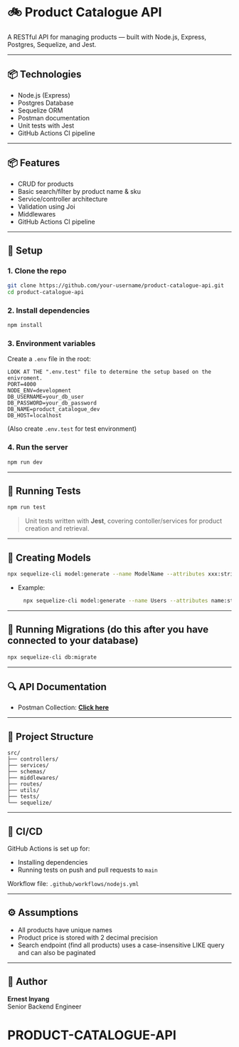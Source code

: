 # 🚲 Product Catalogue API

A RESTful API for managing products — built with Node.js, Express, Postgres, Sequelize, and Jest.

---

## 📦 Technologies

- Node.js (Express)
- Postgres Database
- Sequelize ORM
- Postman documentation
- Unit tests with Jest
- GitHub Actions CI pipeline

---

## 📦 Features

- CRUD for products
- Basic search/filter by product name & sku
- Service/controller architecture
- Validation using Joi
- Middlewares
- GitHub Actions CI pipeline

---

## 🚀 Setup

### 1. Clone the repo

```bash
git clone https://github.com/your-username/product-catalogue-api.git
cd product-catalogue-api
```

### 2. Install dependencies

```bash
npm install
```

### 3. Environment variables

Create a `.env` file in the root:

```env
LOOK AT THE ".env.test" file to determine the setup based on the enivroment.
PORT=4000
NODE_ENV=development
DB_USERNAME=your_db_user
DB_PASSWORD=your_db_password
DB_NAME=product_catalogue_dev
DB_HOST=localhost
```

(Also create `.env.test` for test environment)

### 4. Run the server

```bash
npm run dev
```

---

## 🥪 Running Tests

```bash
npm run test
```

> Unit tests written with **Jest**, covering contoller/services for product creation and retrieval.

---

## 🥪 Creating Models

```bash
npx sequelize-cli model:generate --name ModelName --attributes xxx:string,xxo:integer
```
 - Example:
```bash
     npx sequelize-cli model:generate --name Users --attributes name:string,balance:decimal,age:integer
```

---

## 🥪 Running Migrations (do this after you have connected to your database)

```bash
npx sequelize-cli db:migrate
```

---

## 🔍 API Documentation

- Postman Collection: [**Click here**](#)

---

## 📁 Project Structure

```
src/
├── controllers/
├── services/
├── schemas/
├── middlewares/
├── routes/
├── utils/
├── tests/
└── sequelize/
```

---

## 🔀 CI/CD

GitHub Actions is set up for:

- Installing dependencies
- Running tests on push and pull requests to `main`

Workflow file: `.github/workflows/nodejs.yml`

---

## ⚙️ Assumptions

- All products have unique names
- Product price is stored with 2 decimal precision
- Search endpoint (find all products) uses a case-insensitive LIKE query and can also be paginated

---


## 🙌 Author

**Ernest Inyang**  
Senior Backend Engineer

# PRODUCT-CATALOGUE-API
